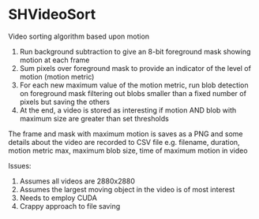 # SHVideoSort
 
Video sorting algorithm based upon motion

1) Run background subtraction to give an 8-bit foreground mask showing motion at each frame
2) Sum pixels over foreground mask to provide an indicator of the level of motion (motion metric)
3) For each new maximum value of the motion metric, run blob detection on foreground mask filtering out blobs smaller than a fixed number of pixels but saving the others
4) At the end, a video is stored as interesting if motion AND blob with maximum size are greater than set thresholds

The frame and mask with maximum motion is saves as a PNG and  some details about the video are recorded to CSV file e.g. filename, duration, motion metric max, maximum blob size, time of maximum motion in video

Issues:
1) Assumes all videos are 2880x2880 
2) Assumes the largest moving object in the video is of most interest
3) Needs to employ CUDA
4) Crappy approach to file saving
